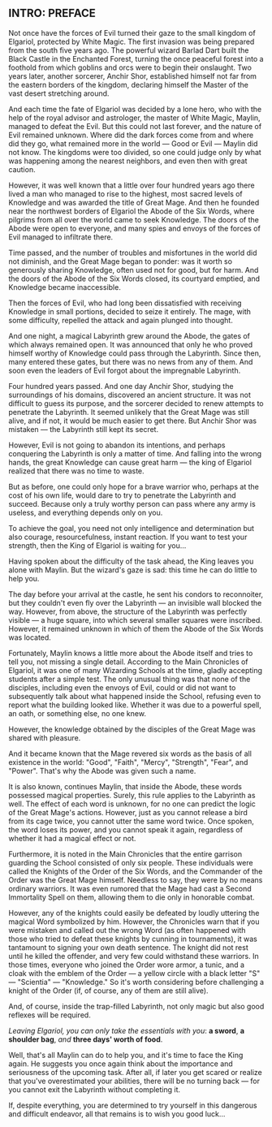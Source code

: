 ## INTRO: PREFACE

Not once have the forces of Evil turned their gaze to the small kingdom of 
Elgariol, protected by White Magic. The first invasion was being prepared from 
the south five years ago. The powerful wizard Barlad Dart built the Black Castle 
in the Enchanted Forest, turning the once peaceful forest into a foothold from 
which goblins and orcs were to begin their onslaught. Two years later, another 
sorcerer, Anchir Shor, established himself not far from the eastern borders of 
the kingdom, declaring himself the Master of the vast desert stretching around.

And each time the fate of Elgariol was decided by a lone hero, who with the help 
of the royal advisor and astrologer, the master of White Magic, Maylin, managed 
to defeat the Evil. But this could not last forever, and the nature of Evil 
remained unknown. Where did the dark forces come from and where did they go, 
what remained more in the world — Good or Evil — Maylin did not know. The 
kingdoms were too divided, so one could judge only by what was happening among 
the nearest neighbors, and even then with great caution.

However, it was well known that a little over four hundred years ago there lived 
a man who managed to rise to the highest, most sacred levels of Knowledge and 
was awarded the title of Great Mage. And then he founded near the northwest 
borders of Elgariol the Abode of the Six Words, where pilgrims from all over the 
world came to seek Knowledge. The doors of the Abode were open to everyone, and 
many spies and envoys of the forces of Evil managed to infiltrate there.

Time passed, and the number of troubles and misfortunes in the world did not 
diminish, and the Great Mage began to ponder: was it worth so generously sharing 
Knowledge, often used not for good, but for harm. And the doors of the Abode of 
the Six Words closed, its courtyard emptied, and Knowledge became inaccessible.

Then the forces of Evil, who had long been dissatisfied with receiving Knowledge 
in small portions, decided to seize it entirely. The mage, with some difficulty, 
repelled the attack and again plunged into thought.

And one night, a magical Labyrinth grew around the Abode, the gates of which 
always remained open. It was announced that only he who proved himself worthy of 
Knowledge could pass through the Labyrinth. Since then, many entered these 
gates, but there was no news from any of them. And soon even the leaders of Evil 
forgot about the impregnable Labyrinth.

Four hundred years passed. And one day Anchir Shor, studying the surroundings of 
his domains, discovered an ancient structure. It was not difficult to guess its 
purpose, and the sorcerer decided to renew attempts to penetrate the Labyrinth. 
It seemed unlikely that the Great Mage was still alive, and if not, it would be 
much easier to get there. But Anchir Shor was mistaken — the Labyrinth still 
kept its secret.

However, Evil is not going to abandon its intentions, and perhaps conquering the 
Labyrinth is only a matter of time. And falling into the wrong hands, the great 
Knowledge can cause great harm — the king of Elgariol realized that there was no 
time to waste.

But as before, one could only hope for a brave warrior who, perhaps at the cost 
of his own life, would dare to try to penetrate the Labyrinth and succeed. 
Because only a truly worthy person can pass where any army is useless, and 
everything depends only on you.

To achieve the goal, you need not only intelligence and determination but also 
courage, resourcefulness, instant reaction. If you want to test your strength, 
then the King of Elgariol is waiting for you...

Having spoken about the difficulty of the task ahead, the King leaves you alone 
with Maylin. But the wizard's gaze is sad: this time he can do little to help 
you.

The day before your arrival at the castle, he sent his condors to reconnoiter, 
but they couldn't even fly over the Labyrinth — an invisible wall blocked the 
way. However, from above, the structure of the Labyrinth was perfectly visible — 
a huge square, into which several smaller squares were inscribed. However, it 
remained unknown in which of them the Abode of the Six Words was located.

Fortunately, Maylin knows a little more about the Abode itself and tries to tell 
you, not missing a single detail. According to the Main Chronicles of Elgariol, 
it was one of many Wizarding Schools at the time, gladly accepting students 
after a simple test. The only unusual thing was that none of the disciples, 
including even the envoys of Evil, could or did not want to subsequently talk 
about what happened inside the School, refusing even to report what the building 
looked like. Whether it was due to a powerful spell, an oath, or something else, 
no one knew.

However, the knowledge obtained by the disciples of the Great Mage was shared 
with pleasure.

And it became known that the Mage revered six words as the basis of all 
existence in the world: "Good", "Faith", "Mercy", "Strength", "Fear", and 
"Power". That's why the Abode was given such a name.

It is also known, continues Maylin, that inside the Abode, these words possessed 
magical properties. Surely, this rule applies to the Labyrinth as well. The 
effect of each word is unknown, for no one can predict the logic of the Great 
Mage's actions. However, just as you cannot release a bird from its cage twice, 
you cannot utter the same word twice. Once spoken, the word loses its power, and 
you cannot speak it again, regardless of whether it had a magical effect or not.

Furthermore, it is noted in the Main Chronicles that the entire garrison 
guarding the School consisted of only six people. These individuals were called 
the Knights of the Order of the Six Words, and the Commander of the Order was 
the Great Mage himself. Needless to say, they were by no means ordinary 
warriors. It was even rumored that the Mage had cast a Second Immortality Spell 
on them, allowing them to die only in honorable combat.

However, any of the knights could easily be defeated by loudly uttering the 
magical Word symbolized by him. However, the Chronicles warn that if you were 
mistaken and called out the wrong Word (as often happened with those who tried 
to defeat these knights by cunning in tournaments), it was tantamount to signing 
your own death sentence. The knight did not rest until he killed the offender, 
and very few could withstand these warriors. In those times, everyone who joined 
the Order wore armor, a tunic, and a cloak with the emblem of the Order — a 
yellow circle with a black letter "S" — "Scientia" — "Knowledge." So it's worth 
considering before challenging a knight of the Order (if, of course, any of them 
are still alive).

And, of course, inside the trap-filled Labyrinth, not only magic but also good 
reflexes will be required.

*Leaving Elgariol, you can only take the essentials with you*: **a sword**, 
**a shoulder bag**, *and* **three days' worth of food**.

Well, that's all Maylin can do to help you, and it's time to face the King 
again. He suggests you once again think about the importance and seriousness of 
the upcoming task. After all, if later you get scared or realize that you've 
overestimated your abilities, there will be no turning back — for you cannot 
exit the Labyrinth without completing it.

If, despite everything, you are determined to try yourself in this dangerous and 
difficult endeavor, all that remains is to wish you good luck...